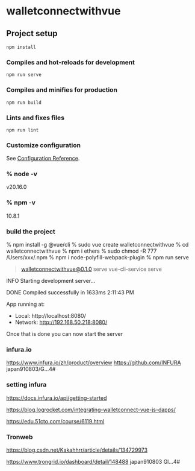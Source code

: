# walletconnectwithvue

## Project setup
```
npm install
```

### Compiles and hot-reloads for development
```
npm run serve
```

### Compiles and minifies for production
```
npm run build
```

### Lints and fixes files
```
npm run lint
```

### Customize configuration
See [Configuration Reference](https://cli.vuejs.org/config/).

###  % node -v
v20.16.0

### % npm -v
10.8.1

### build the project
% npm install -g @vue/cli
% sudo vue create walletconnectwithvue
% cd walletconnectwithvue
% npm i ethers
% sudo chmod -R 777 /Users/xxx/.npm
% npm i node-polyfill-webpack-plugin
% npm run serve 
> walletconnectwithvue@0.1.0 serve
> vue-cli-service serve

INFO  Starting development server...


DONE  Compiled successfully in 1633ms                                                                                                                                           2:11:43 PM


App running at:
- Local:   http://localhost:8080/
- Network: http://192.168.50.218:8080/

Once that is done you can now start the server

### infura.io
https://www.infura.io/zh/product/overview
https://github.com/INFURA
japan910803/G...4#

### setting infura
https://docs.infura.io/api/getting-started

https://blog.logrocket.com/integrating-walletconnect-vue-js-dapps/

https://edu.51cto.com/course/6119.html

### Tronweb
https://blog.csdn.net/Kakahhrr/article/details/134729973

https://www.trongrid.io/dashboard/detail/148488 japan910803 Gl...4#


